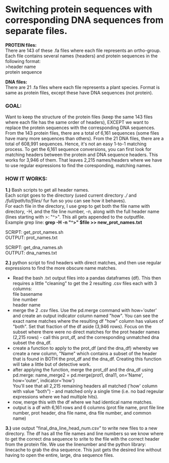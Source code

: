 # Switching protein sequences with corresponding DNA sequences from separate files.
  
**PROTEIN files:**  
There are 143 of these .fa files where each file represents an ortho-group. Each file contains several names (headers) and protein sequences in the following format:  
\>header name  
protein sequence  

**DNA files:**  
There are 21 .fa files where each file represents a plant species. Format is same as protein files, except these have DNA sequences (not protein).
  
### GOAL:  
Want to keep the structure of the protein files (keep the same 143 files where each file has the same order of headers), EXCEPT we want to replace the protein sequences with the corresponding DNA sequences. From the 143 protein files, there are a total of 6,161 sequences (some files have many more sequences than others). From the 21 DNA files, there are a total of 608,991 sequences. Hence, it's not an easy 1-to-1 matching process. To get the 6,161 sequence conversions, you can first look for matching headers between the protein and DNA sequence headers. This works for 3,946 of them. That leaves 2,215 names/headers where we have to use regular expressions to find the coresponding, matching names.  
  
### HOW IT WORKS:  
**1.)** Bash scripts to get all header names.  
Each script goes to the directory (used current directory *./* and */full/path/to/files/* fur fun so you can see how it behaves).  
For each file in the directory, I use grep to get both the file name with directory, -H, and the file line number, -n, along with the full header name (lines starting with \>: "^\>". This all gets appended to the outputfile.  
Example grep line: **grep -H -n "^>" $file >> new_prot_names.txt**  
  
SCRIPT: get_prot_names.sh  
OUTPUT: prot_names.txt  
  
SCRIPT: get_dna_names.sh  
OUTPUT: dna_names.txt  
  
**2.)** python script to find headers with direct matches, and then use regular expressions to find the more obscure name matches.  
* Read the bash .txt output files into a pandas dataframes (df). This then requires a little "cleaning" to get the 2 resulting .csv files each with 3 columns:  
file basename  
line number  
header name  
* merge the 2 .csv files. Use the pd.merge command with how='outer' and create an output indicator column named "how". You can see the exact name matches where the resulting df "how" column has values of "both". Set that fraction of the df aside (3,946 rows). Focus on the subset where there were no direct matches for the prot header names (2,215 rows) - call this prot_df, and the corresponding unmatched dna subset the dna_df.   
* create a function to apply to the prot_df (and the dna_df) whereby we create a new column, "Name" which contains a subset of the header that is found in BOTH the prot_df and the dna_df. Creating this function will take a little but of detective work.  
* after applying the function, merge the prot_df and the dna_df using pd.merge: 
name_merge2 = pd.merge(prot1, dna11, on='Name', how='outer', indicator='how')  
You'll see that all 2,215 remaining headers all matched ('how' column with value "both") - and matched only a single time (i.e. no bad regeular expressions where we had multiple hits).  
* now, merge this with the df where we had identical name matches.
* output is a df with 6,161 rows and 6 columns (prot file name, prot file line number, prot header, dna file name, dna file number, and common name)
  
 **3.)** use output "final_dna_line_head_num.csv" to write new files to a new directory. The df has all the file names and line numbers so we know where to get the correct dna sequence to srite to the file with the correct header from the protein file. We use the linenumber and the python library: linecache to grab the dna sequence. This just gets the desired line without having to open the entire, large, dna sequence files.
